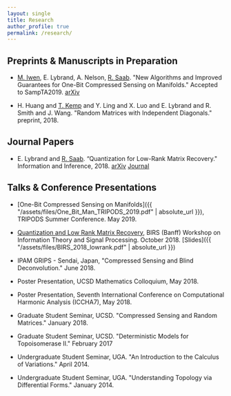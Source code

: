 ```yaml
---
layout: single
title: Research
author_profile: true
permalink: /research/
---
```


## Preprints & Manuscripts in Preparation

- [M. Iwen](https://users.math.msu.edu/users/markiwen/), E. Lybrand, A. Nelson, [R. Saab]((http://www.math.ucsd.edu/~rsaab/)). "New Algorithms and Improved Guarantees for One-Bit Compressed Sensing on Manifolds." Accepted to SampTA2019. [arXiv](https://arxiv.org/abs/1902.03726)

- H. Huang and [T. Kemp](http://www.math.ucsd.edu/~tkemp/) and Y. Ling and X. Luo and E. Lybrand and R. Smith and J. Wang. "Random Matrices with Independent Diagonals." preprint, 2018.

## Journal Papers

- E. Lybrand and [R. Saab](http://www.math.ucsd.edu/~rsaab/). “Quantization for Low-Rank Matrix Recovery." Information and Inference, 2018.  [arXiv](https://arxiv.org/abs/1709.09803) [Journal](https://academic.oup.com/imaiai/advance-article/doi/10.1093/imaiai/iay007/5004444)

## Talks & Conference Presentations

- [One-Bit Compressed Sensing on Manifolds]({{ "/assets/files/One_Bit_Man_TRIPODS_2019.pdf" | absolute_url }}), TRIPODS Summer Conference. May 2019.

- [Quantization and Low Rank Matrix Recovery](https://www.birs.ca/events/2018/5-day-workshops/18w5162/videos/watch/201810301105-Lybrand.html), BIRS (Banff) Workshop on Information Theory and Signal Processing. October 2018. [Slides]({{ "/assets/files/BIRS_2018_lowrank.pdf" | absolute_url }})

- IPAM GRIPS - Sendai, Japan, "Compressed Sensing and Blind Deconvolution." June 2018.

- Poster Presentation, UCSD Mathematics Colloquium, May 2018.

- Poster Presentation, Seventh International Conference on Computational Harmonic Analysis (ICCHA7),
May 2018.

- Graduate Student Seminar, UCSD. "Compressed Sensing and Random Matrices." January 2018.

- Graduate Student Seminar, UCSD. "Deterministic Models for Topoisomerase II." February 2017

- Undergraduate Student Seminar, UGA. "An Introduction to the Calculus of Variations." April 2014.

- Undergraduate Student Seminar, UGA. "Understanding Topology via Differential Forms." January 2014.

